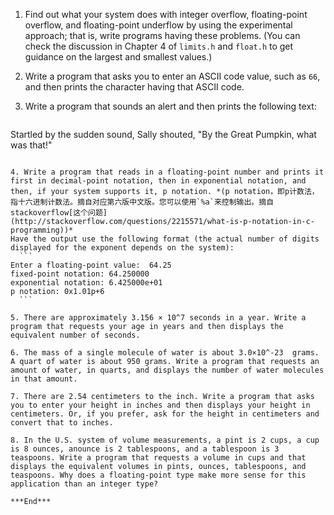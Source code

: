 1. Find out what your system does with integer overflow, floating-point overflow, and floating-point underflow by using the experimental approach; that is, write programs having these problems. (You can check the discussion in  Chapter 4 of `limits.h` and `float.h` to get guidance on the largest and smallest values.)    
   
2. Write a program that asks you to enter an ASCII code value, such as `66`, and then prints the character having that ASCII code.    
   
3. Write a program that sounds an alert and then prints the following text:
	```
  Startled by the sudden sound, Sally shouted,
  "By the Great Pumpkin, what was that!"     
  ```

4. Write a program that reads in a floating-point number and prints it first in decimal-point notation, then in exponential notation, and then, if your system supports it, p notation.	*(p notation，即p计数法，指十六进制计数法。摘自对应第六版中文版。您可以使用`%a`来控制输出。摘自stackoverflow[这个问题](http://stackoverflow.com/questions/2215571/what-is-p-notation-in-c-programming))*         
Have the output use the following format (the actual number of digits displayed for the exponent depends on the system):  
	```
  Enter a floating-point value:  64.25 
  fixed-point notation: 64.250000
  exponential notation: 6.425000e+01
  p notation: 0x1.01p+6     
	```
	
5. There are approximately 3.156 × 10^7 seconds in a year. Write a program that requests your age in years and then displays the equivalent number of seconds.    
   
6. The mass of a single molecule of water is about 3.0×10^-23  grams. A quart of water is about 950 grams. Write a program that requests an amount of water, in quarts, and displays the number of water molecules in that amount.    
   
7. There are 2.54 centimeters to the inch. Write a program that asks you to enter your height in inches and then displays your height in centimeters. Or, if you prefer, ask for the height in centimeters and convert that to inches.    
   
8. In the U.S. system of volume measurements, a pint is 2 cups, a cup is 8 ounces, anounce is 2 tablespoons, and a tablespoon is 3 teaspoons. Write a program that requests a volume in cups and that displays the equivalent volumes in pints, ounces, tablespoons, and teaspoons. Why does a floating-point type make more sense for this application than an integer type? 

***End***
